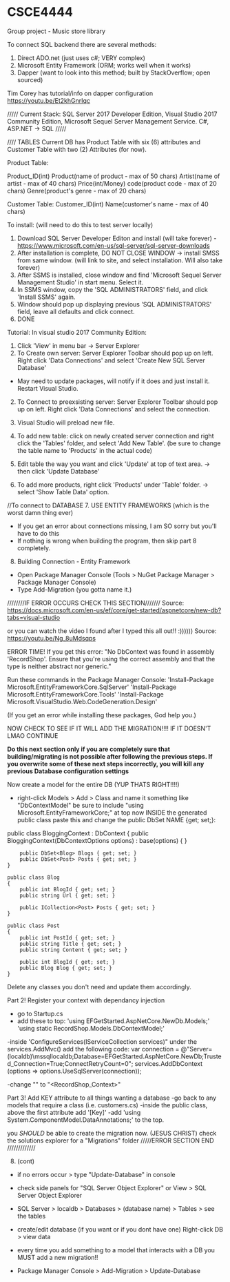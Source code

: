 # CSCE4444
Group project - Music store library


To connect SQL backend there are several methods:
1. Direct ADO.net (just uses c#; VERY complex)
2. Microsoft Entity Framework (ORM; works well when it works)
3. Dapper (want to look into this method; built by StackOverflow; open sourced)

Tim Corey has tutorial/info on dapper configuration
https://youtu.be/Et2khGnrIqc

/////
Current Stack: SQL Server 2017 Developer Edition, Visual Studio 2017 Community Edition, Microsoft Sequel Server Management Service.
C#, ASP.NET -> SQL
/////


//// TABLES 
Current DB has Product Table with six (6) attributes and Customer Table with two (2) Attributes (for now).

Product Table:

Product_ID(int)
Product(name of product - max of 50 chars)
Artist(name of artist - max of 40 chars)
Price(int/Money)
code(product code - max of 20 chars)
Genre(product's genre - max of 20 chars)


Customer Table:
Customer_ID(int)
Name(customer's name - max of 40 chars)

To install: (will need to do this to test server locally)

1. Download SQL Server Developer Editon and install (will take forever) - https://www.microsoft.com/en-us/sql-server/sql-server-downloads
2. After installation is complete, DO NOT CLOSE WINDOW -> install SMSS from same window. (will link to site, and select installation. Will also take forever)
3. After SSMS is installed, close window and find 'Microsoft Sequel Server Management Studio' in start menu. Select it. 
4. In SSMS window, copy the 'SQL ADMINISTRATORS' field, and click 'Install SSMS' again.
5. Window should pop up displaying previous 'SQL ADMINISTRATORS' field, leave all defaults and click connect.
6. DONE


Tutorial:
In visual studio 2017 Community Edition:
1. Click 'View' in menu bar -> Server Explorer
2. To Create own server: Server Explorer Toolbar should pop up on left. Right click 'Data Connections' and select 'Create New SQL Server Database'
- May need to update packages, will notify if it does and just install it. Restart Visual Studio.

2. To Connect to preexsisting server: Server Explorer Toolbar should pop up on left. Right click 'Data Connections' and select the connection.

3. Visual Studio will preload new file.
4. To add new table: click on newly created server connection and right click the 'Tables' folder, and select 'Add New Table'. (be sure to change the table name to 'Products' in the actual code)
5. Edit table the way you want and click 'Update' at top of text area. -> then click 'Update Database'
6. To add more products, right click 'Products' under 'Table' folder. -> select 'Show Table Data' option.

//To connect to DATABASE
7. USE ENTITY FRAMEWORKS (which is the worst damn thing ever)
- If you get an error about connections missing, I am SO sorry but you'll have to do this
- If nothing is wrong when building the program, then skip part 8 completely.

8. Building Connection - Entity Framework
- Open Package Manager Console (Tools > NuGet Package Manager > Package Manager Console)
- Type Add-Migration <name> (you gotta name it.)

////////IF ERROR OCCURS CHECK THIS SECTION///////
Source: https://docs.microsoft.com/en-us/ef/core/get-started/aspnetcore/new-db?tabs=visual-studio

or you can watch the video I found after I typed this all out!! :))))))
Source: https://youtu.be/Ng_8uMdsqps

ERROR TIME! If you get this error: "No DbContext was found in assembly 'RecordShop'. Ensure that you're using the correct assembly and that the type is neither abstract nor generic."

Run these commands in the Package Manager Console:
'Install-Package Microsoft.EntityFrameworkCore.SqlServer'
'Install-Package Microsoft.EntityFrameworkCore.Tools'
'Install-Package Microsoft.VisualStudio.Web.CodeGeneration.Design'

(If you get an error while installing these packages, God help you.)

NOW CHECK TO SEE IF IT WILL ADD THE MIGRATION!!!!
IF IT DOESN'T LMAO CONTINUE


**Do this next section only if you are completely sure that building/migrating is not possible after following the previous steps. If you overwrite some of these next steps incorrectly, you will kill any previous Database configuration settings**

Now create a model for the entire DB (YUP THATS RIGHT!!!!) 
- right-click Models > Add > Class and name it something like "DbContextModel"
be sure to include "using Microsoft.EntityFrameworkCore;" at top
now INSIDE the generated public class paste this and change the public DbSet<NAME> NAME {get; set;}:


public class BloggingContext : DbContext
    {
        public BloggingContext(DbContextOptions<BloggingContext> options)
            : base(options)
        { }

        public DbSet<Blog> Blogs { get; set; }   
        public DbSet<Post> Posts { get; set; }
    }

    public class Blog
    {
        public int BlogId { get; set; }
        public string Url { get; set; }

        public ICollection<Post> Posts { get; set; }
    }

    public class Post
    {
        public int PostId { get; set; }
        public string Title { get; set; }
        public string Content { get; set; }

        public int BlogId { get; set; }
        public Blog Blog { get; set; }
    }

Delete any classes you don't need and update them accordingly.

Part 2!
Register your context with dependancy injection
- go to Startup.cs
- add these to top: 
'using EFGetStarted.AspNetCore.NewDb.Models;'  
'using static RecordShop.Models.DbContextModel;' 

-inside 'ConfigureServices(IServiceCollection services)" under the services.AddMvc() 
add the following code: 
var connection = @"Server=(localdb)\mssqllocaldb;Database=EFGetStarted.AspNetCore.NewDb;Trusted_Connection=True;ConnectRetryCount=0";
    services.AddDbContext<BloggingContext>
        (options => options.UseSqlServer(connection));

-change "<BloggingContext>" to "<RecordShop_Context>"

Part 3!
Add KEY attribute to all things wanting a database
-go back to any models that require a class (i.e. customers.cs)
-inside the public class, above the first attribute add '[Key]'
-add 'using System.ComponentModel.DataAnnotations;' to the top.

you *SHOULD* be able to create the migration now. (JESUS CHRIST)
check the solutions explorer for a "Migrations" folder
/////ERROR SECTION END /////////////

8. (cont) 
- if no errors occur > type "Update-Database" in console
- check side panels for "SQL Server Object Explorer" or View > SQL Server Object Explorer
- SQL Server > localdb > Databases > (database name) > Tables > see the tables
- create/edit database (if you want or if you dont have one) Right-click DB > view data

- every time you add something to a model that interacts with a DB you MUST add a new migration!!
- Package Manager Console > Add-Migration <name of migration> > Update-Database

